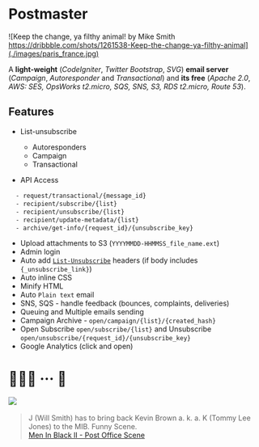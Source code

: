 # Postmaster

![Keep the change, ya filthy animal! by Mike Smith https://dribbble.com/shots/1261538-Keep-the-change-ya-filthy-animal](./images/paris_france.jpg)

A **light-weight** (*CodeIgniter*, *Twitter Bootstrap*, *SVG*) **email server** (*Campaign*, *Autoresponder* and *Transactional*) and **its free** (*Apache 2.0*, *AWS: SES, OpsWorks t2.micro, SQS, SNS, S3, RDS t2.micro, Route 53*).

## Features

- List-unsubscribe
  - Autoresponders
  - Campaign
  - Transactional

- API Access

```
  - request/transactional/{message_id}
  - recipient/subscribe/{list}
  - recipient/unsubscribe/{list}
  - recipient/update-metadata/{list}
  - archive/get-info/{request_id}/{unsubscribe_key}
```

- Upload attachments to S3 (`YYYYMMDD-HHMMSS_file_name.ext`)
- Admin login
- Auto add [`List-Unsubscribe`](http://www.list-unsubscribe.com/) headers (if body includes `{_unsubscribe_link}`)
- Auto inline CSS
- Minify HTML
- Auto `Plain text` email
- SNS, SQS - handle feedback (bounces, complaints, deliveries)
- Queuing and Multiple emails sending
- Campaign Archive - `open/campaign/{list}/{created_hash}`
- Open Subscribe `open/subscribe/{list}` and Unsubscribe `open/unsubscribe/{request_id}/{unsubscribe_key}`
- Google Analytics (click and open)

# 🙇🏼‍♂️ ··· 🤖

[![](images/Fi5YIvH.gif)](//imgur.com/Fi5YIvH)

> J (Will Smith) has to bring back Kevin Brown a. k. a. K (Tommy Lee Jones) to the MIB. Funny Scene.  
> [Men In Black II - Post Office Scene](//youtu.be/4HgUh5bOgbM?t=195)

